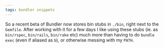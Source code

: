 ```yaml
---
tags: bundler snippets
---
```


So a recent beta of Bundler now stores bin stubs in `./bin`, right next to the `Gemfile`. After working with it for a few days I like using these stubs (ie. as `bin/rspec`, `bin/rails`, `bin/rake` etc) much more than having to do `bundle exec` (even if aliased as `b`), or otherwise messing with my `PATH`.
